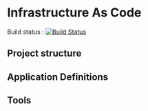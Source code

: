 # Infrastructure As Code

Build status : [![Build Status](https://dev.azure.com/ygo74/iac/_apis/build/status/ygo74.iac?branchName=master)](https://dev.azure.com/ygo74/iac/_build/latest?definitionId=21&branchName=master)  


## Project structure

## Application Definitions

## Tools